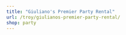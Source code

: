 ```yaml
---
title: "Giuliano's Premier Party Rental"
url: /troy/giulianos-premier-party-rental/
shop: party
---
```

